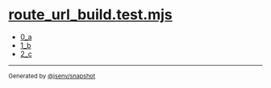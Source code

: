 # [route_url_build.test.mjs](../route_url_build.test.mjs)


- [0_a](0_a/0_a.md)
- [1_b](1_b/1_b.md)
- [2_c](2_c/2_c.md)

---

<sub>
  Generated by <a href="https://github.com/jsenv/core/tree/main/packages/independent/snapshot">@jsenv/snapshot</a>
</sub>
